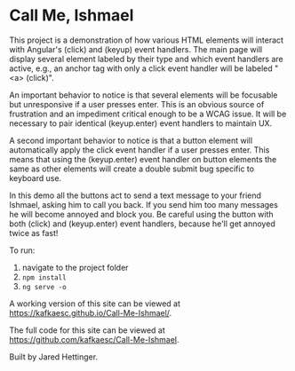 # Call Me, Ishmael

This project is a demonstration of how various HTML elements will interact with Angular's (click) and (keyup) event handlers. The main page will display several element labeled by their type and which event handlers are active, e.g., an anchor tag with only a click event handler will be labeled "&lt;a&gt; (click)".

An important behavior to notice is that several elements will be focusable but unresponsive if a user presses enter. This is an obvious source of frustration and an impediment critical enough to be a WCAG issue. It will be necessary to pair identical (keyup.enter) event handlers to maintain UX.

A second important behavior to notice is that a button element will automatically apply the click event handler if a user presses enter. This means that using the (keyup.enter) event handler on button elements the same as other elements will create a double submit bug specific to keyboard use.

In this demo all the buttons act to send a text message to your friend Ishmael, asking him to call you back. If you send him too many messages he will become annoyed and block you. Be careful using the button with both (click) and (keyup.enter) event handlers, because he'll get annoyed twice as fast!

To run:
1. navigate to the project folder
1. `npm install`
1. `ng serve -o`

A working version of this site can be viewed at https://kafkaesc.github.io/Call-Me-Ishmael/.

The full code for this site can be viewed at https://github.com/kafkaesc/Call-Me-Ishmael.

Built by Jared Hettinger.
